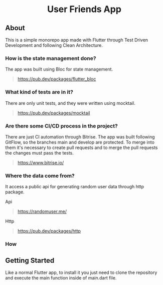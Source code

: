 <h1 align="center">
  User Friends App
</h1>

## About

This is a simple monorepo app made with Flutter through Test Driven Development and following Clean Architecture.

### How is the state management done?

The app was built using Bloc for state management.

> https://pub.dev/packages/flutter_bloc

### What kind of tests are in it?

There are only unit tests, and they were written using mocktail.

> https://pub.dev/packages/mocktail

### Are there some CI/CD process in the project?

There are just CI automation through Bitrise. The app was built following GitFlow, so the branches main and develop are protected. To merge into them it's necessary to create pull requests and to merge the pull requests the changes must pass the tests.

> https://www.bitrise.io/

### Where the data come from?

It access a public api for generating random user data through http package.

Api
> https://randomuser.me/

Http
> https://pub.dev/packages/http

### How

## Getting Started

Like a normal Flutter app, to install it you just need to clone the repository and execute the main function inside of main.dart file.